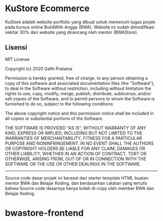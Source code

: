 # KuStore Ecommerce

KuStore adalah website portfolio yang dibuat untuk memenuhi tugas projek pada kursus online BuildWith Angga (BWA). Website ini sudah dimodifikasi sekitar 30% dari website yang dirancang oleh mentor (BWAStore).

## Lisensi

MIT License

Copyright (c) 2020 Galih Pratama

Permission is hereby granted, free of charge, to any person obtaining a copy
of this software and associated documentation files (the "Software"), to deal
in the Software without restriction, including without limitation the rights
to use, copy, modify, merge, publish, distribute, sublicense, and/or sell
copies of the Software, and to permit persons to whom the Software is
furnished to do so, subject to the following conditions:

The above copyright notice and this permission notice shall be included in all
copies or substantial portions of the Software.

THE SOFTWARE IS PROVIDED "AS IS", WITHOUT WARRANTY OF ANY KIND, EXPRESS OR
IMPLIED, INCLUDING BUT NOT LIMITED TO THE WARRANTIES OF MERCHANTABILITY,
FITNESS FOR A PARTICULAR PURPOSE AND NONINFRINGEMENT. IN NO EVENT SHALL THE
AUTHORS OR COPYRIGHT HOLDERS BE LIABLE FOR ANY CLAIM, DAMAGES OR OTHER
LIABILITY, WHETHER IN AN ACTION OF CONTRACT, TORT OR OTHERWISE, ARISING FROM,
OUT OF OR IN CONNECTION WITH THE SOFTWARE OR THE USE OR OTHER DEALINGS IN THE
SOFTWARE.

<hr>

Source code dasar projek ini berasal dari starter template HTML buatan mentor BWA dan Belajar Koding, dan berdasarkan catatan yang tertulis bahwa Source code dasarnya hanya boleh di-copy oleh member BWA dan Belajar Koding.
# bwastore-frontend
